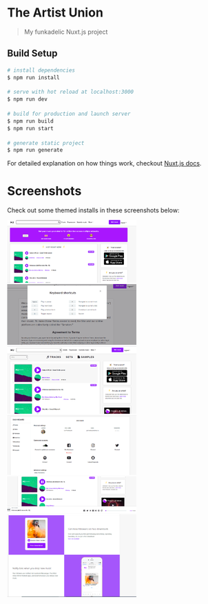 # The Artist Union

> My funkadelic Nuxt.js project

## Build Setup

``` bash
# install dependencies
$ npm run install

# serve with hot reload at localhost:3000
$ npm run dev

# build for production and launch server
$ npm run build
$ npm run start

# generate static project
$ npm run generate
```
For detailed explanation on how things work, checkout [Nuxt.js docs](https://nuxtjs.org).

# Screenshots
  Check out some themed installs in these screenshots below:

<img src="static/images/screenshots/Screenshot_1.png" width=300>   <img src="static/images/screenshots/Screenshot_4.png" width=300>
<img src="static/images/screenshots/Screenshot_2.png" width=300>   <img src="static/images/screenshots/Screenshot_5.png" width=300>
<img src="static/images/screenshots/Screenshot_3.png" width=300>   <img src="static/images/screenshots/Screenshot_6.png" width=300>



